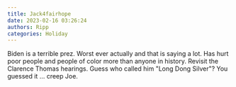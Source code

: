 ```yaml
---
title: Jack4fairhope
date: 2023-02-16 03:26:24
authors: Ripp
categories: Holiday
---
```


 Biden is a terrible prez. Worst ever actually and that is saying a lot. Has hurt poor people and people of color more than anyone in history. Revisit the Clarence Thomas hearings. Guess who called him "Long Dong Silver"? You guessed it ... creep Joe.